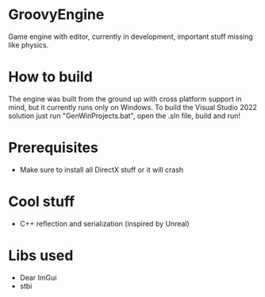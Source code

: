 # GroovyEngine
Game engine with editor, currently in development, important stuff missing like physics.

# How to build
The engine was built from the ground up with cross platform support in mind, but it currently runs only on Windows.
To build the Visual Studio 2022 solution just run "GenWinProjects.bat", open the .sln file, build and run!

# Prerequisites
- Make sure to install all DirectX stuff or it will crash

# Cool stuff
- C++ reflection and serialization (inspired by Unreal)

# Libs used
- Dear ImGui
- stbi
